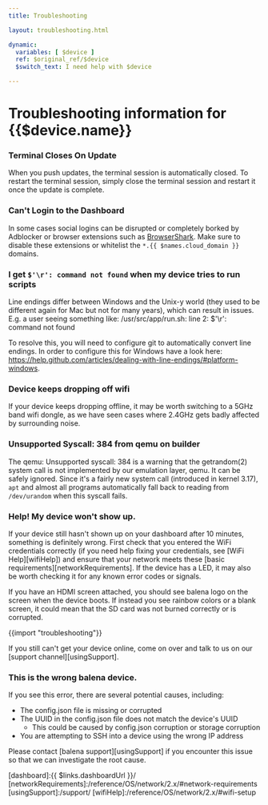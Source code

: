 ```yaml
---
title: Troubleshooting

layout: troubleshooting.html

dynamic:
  variables: [ $device ]
  ref: $original_ref/$device
  $switch_text: I need help with $device

---
```


# Troubleshooting information for {{$device.name}}

### Terminal Closes On Update

When you push updates, the terminal session is automatically closed. To restart the terminal session, simply close the terminal session and restart it once the update is complete.

### Can't Login to the Dashboard

In some cases social logins can be disrupted or completely borked by Adblocker or browser extensions such as [BrowserShark](https://chrome.google.com/webstore/detail/browsershark/jhbjnipjccjloncefdoknhicbnbjaefh?hl=en). Make sure to disable these extensions or whitelist the `*.{{ $names.cloud_domain }}` domains.

### I get `$'\r': command not found` when my device tries to run scripts
Line endings differ between Windows and the Unix-y world (they used to be different again for Mac but not for many years), which can result in issues. E.g. a user seeing something like:
/usr/src/app/run.sh: line 2: $'\r': command not found

To resolve this, you will need to configure git to automatically convert line endings. In order to configure this for Windows have a look here: https://help.github.com/articles/dealing-with-line-endings/#platform-windows.

### Device keeps dropping off wifi
If your device keeps dropping offline, it may be worth switching to a 5GHz band wifi dongle, as we have seen cases where 2.4GHz gets badly affected by surrounding noise.

### Unsupported Syscall: 384 from qemu on builder
The qemu: Unsupported syscall: 384 is a warning that the getrandom(2) system call is not implemented by our emulation layer, qemu. It can be safely ignored. Since it's a fairly new system call (introduced in kernel 3.17), `apt` and almost all programs automatically fall back to reading from `/dev/urandom` when this syscall fails.

### Help! My device won't show up.

If your device still hasn't shown up on your dashboard after 10 minutes, something is definitely wrong. First check that you entered the WiFi credentials correctly (if you need help fixing your credentials, see [WiFi Help][wifiHelp]) and ensure that your network meets these [basic requirements][networkRequirements]. If the device has a LED, it may also be worth checking it for any known error codes or signals.

If you have an HDMI screen attached, you should see balena logo on the screen when the device boots. If instead you see rainbow colors or a blank screen, it could mean that the SD card was not burned correctly or is corrupted.

{{import "troubleshooting"}}

If you still can't get your device online, come on over and talk to us on our [support channel][usingSupport].

### This is the wrong balena device.

If you see this error, there are several potential causes, including:
- The config.json file is missing or corrupted
- The UUID in the config.json file does not match the device's UUID
  - This could be caused by config.json corruption or storage corruption
- You are attempting to SSH into a device using the wrong IP address

Please contact [balena support][usingSupport] if you encounter this issue so that we can investigate the root cause.


[dashboard]:{{ $links.dashboardUrl }}/
[networkRequirements]:/reference/OS/network/2.x/#network-requirements
[usingSupport]:/support/
[wifiHelp]:/reference/OS/network/2.x/#wifi-setup
